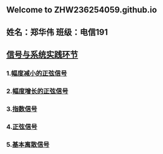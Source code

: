 ## Welcome to ZHW236254059.github.io
## 姓名：郑华伟   班级：电信191

## [信号与系统实践环节](https://github.com/ZHW2362540598/my-blog)
### 1.[幅度减小的正弦信号](https://github.com/ZHW2362540598/my-blog/blob/main/%E5%B9%85%E5%BA%A6%E5%87%8F%E5%B0%8F%E7%9A%84%E6%AD%A3%E5%BC%A6%E4%BF%A1%E5%8F%B7.py)
### 2.[幅度增长的正弦信号](https://github.com/ZHW2362540598/my-blog/blob/main/%E5%B9%85%E5%BA%A6%E5%A2%9E%E9%95%BF%E7%9A%84%E6%AD%A3%E5%BC%A6%E4%BF%A1%E5%8F%B7.py)
### 3.[指数信号](https://github.com/ZHW2362540598/my-blog/blob/main/%E6%8C%87%E6%95%B0%E4%BF%A1%E5%8F%B7.py)
### 4.[正弦信号](https://github.com/ZHW2362540598/my-blog/blob/main/%E6%AD%A3%E5%BC%A6%E4%BF%A1%E5%8F%B7.py)
### 5.[基本离散信号](https://github.com/ZHW2362540598/my-blog/blob/main/%E5%AE%9E%E9%AA%8C%E4%B8%89.py)

